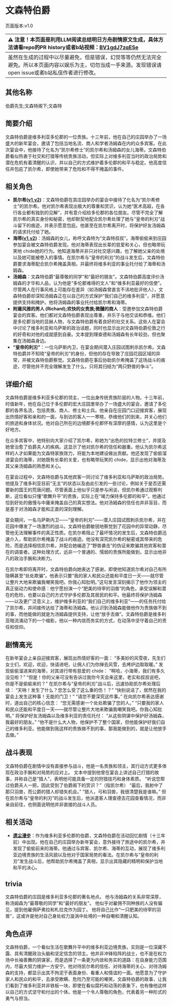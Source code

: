 # 文森特伯爵
页面版本:v1.0
 

| :warning: 注意！本页面是利用LLM阅读总结明日方舟剧情原文生成，具体方法请看repo的PR history或者b站视频：[BV1gdJ7zqESe](https://www.bilibili.com/video/BV1gdJ7zqESe/)         |
|:----------------------------|
| 虽然在生成的过程中以尽量避免，但是错误，幻觉等等仍然无法完全避免。所以本页面内容以娱乐为主，切勿当成一手来源。发现错误请open issue或者b站私信作者进行修改。|



## 其他名称
伯爵先生;文森特阁下;文森特
## 简要介绍
文森特伯爵是维多利亚多伦郡的一位贵族。十三年前，他在自己的庄园举办了一场盛大的新年宴会，邀请了包括当地名流、商人和学者汤姆森在内的众多宾客。在此次宴会中，他接待了化名为“凯尔希修士”的凯尔希和汤姆森的女儿海蒂。文森特伯爵看似热衷于社交和打猎等传统贵族活动，但实际上对维多利亚当时的政治局势和潜在危机有着清醒的认识，并以自己的方式维护着多伦郡的和平与稳定。他高度信任并包庇了凯尔希，即使她带来了危险和不得不掩盖的事件。
## 相关角色
-   **凯尔希([v1](char_003_kalts.md),[v2](../char_v3/char_003_kalts.md))**：文森特伯爵在其庄园举办的宴会中接待了化名为“凯尔希修士”的凯尔希。他对凯尔希表现出极大的尊重和赏识，认为她“医术高超，在各行各业都有独到的见解”，并有意介绍给多伦郡的各位朋友。尽管不完全了解凯尔希的真实身份和秘密，他却默契地配合凯尔希处理了她与“皇帝的利刃”战斗留下的痕迹，并表示愿意包庇。他甚至在凯尔希离开时，将保护好友汤姆森的请求托付给了她。
-   **海蒂([v1](char_4045_heidi.md),[v2](../char_v3/char_4045_heidi.md))**：汤姆森的女儿，称呼文森特为“文森特叔叔”。海蒂偷偷来到庄园参加宴会被文森特伯爵发现。他对海蒂表现出长辈的慈爱和关心，但也略带玩笑地 chide她的行为。他知道海蒂并非只对社交感兴趣，也了解她父亲的处境以及她可能被卷入的事情。在凯尔希与“皇帝的利刃”的战斗发生后，文森特伯爵要求海蒂配合凯尔希掩盖真相，并最终将维多利亚的事业托付给了海蒂和汤姆森。
-   **汤姆森**：文森特伯爵“最尊敬的同学”和“最好的朋友”。文森特伯爵高度评价汤姆森的才华和人品，认为他是“多伦郡难得的文人”和“维多利亚最好的信使”。尽管两人在行事风格上可能存在差异（如汤姆森曾直言不讳地批评他人），文森特伯爵却深知汤姆森正在以自己的方式保护“我们自己的维多利亚”，并愿意提供支持和掩护。他将汤姆森的事业托付给凯尔希和海蒂。
-   **附庸风雅的男人 (Richard);欢快的女贵族;微醺的商人**：受邀参加文森特伯爵宴会的宾客。他们都对文森特伯爵表现出尊重，并乐于与他交谈和恭维。他们是多伦郡当地的显赫人物，与文森特伯爵有着良好的社交关系。这些人在宴会中讨论了维多利亚和乌萨斯的政治话题，同时也显示出对文森特伯爵伦敦之行的好奇和对他的成就感到自豪。文本提到理查德和汤姆森有长年较劲，但也聚集在汤姆森身边。
-   **“皇帝的利刃”**：一位乌萨斯内卫，在宴会期间潜入庄园试图刺杀凯尔希。文森特伯爵并不知晓“皇帝的利刃”的身份，但他的存在导致了庄园花园区域的异常，并被文森特伯爵察觉。文森特伯爵在事后协助凯尔希掩盖了这场战斗的痕迹，尽管他并不完全理解发生了什么，只将其归结为“两只野兽的争斗”。
## 详细介绍
文森特伯爵是维多利亚多伦郡的领主，一位出身传统贵族阶层的人物。十三年前，时值新年，他在自己位于多伦郡的宏大庄园里举办了一场盛大的宴会，邀请了多伦郡的各界名流，包括贵族、商人、修士和士兵。他亲自在庄园门口迎接宾客，展现出热情好客和亲和的一面，与到访的客人一一寒暄，恭维他们的到来，并关心他们的旅途和身体状况。他对自己所在的边境郡多伦郡怀有深厚的感情，认为这里是个好地方。

在众多宾客中，他特别向大家介绍了凯尔希，称她为“出色的拉特兰修士”，并提及她曾治愈了伯爵夫人的疾病。这显示了他对凯尔希的信任和器重。他认为凯尔希这样的人才如果能为文森特家族效力，将能为本地建设做出贡献。他还发现了偷偷溜进宴会的海蒂，对她既有长辈的关爱，也有略带玩笑的 chide，显示出他对海蒂及其父亲汤姆森的熟悉和关心。

在宴会过程中，文森特伯爵与其他宾客一同讨论了维多利亚和乌萨斯的政治局势。他提及了维多利亚目前“无主”的状态以及由此引发的一些讨论，例如关于是否还需要新的国王的荒唐问题。尽管表面上他似乎只是参与闲谈，但凯尔希通过观察判断，这位看似只懂“歌舞升平”的贵族，实际上在“竭力保持多伦郡的和平”。他通过恰到好处的傲慢与中庸来掩盖自己的真实想法。他对汤姆森的信任也并非盲目，而是基于对汤姆森才能和正直的深刻理解。

宴会期间，一名乌萨斯内卫——“皇帝的利刃”——潜入庄园试图刺杀凯尔希，并在花园中爆发了一场激烈的战斗。文森特伯爵敏锐地察觉到了花园中的异常动静，尽管他无法理解事件的真正性质。在凯尔希阻止了最坏情况的发生后，文森特伯爵迅速介入，帮助凯尔希掩盖了战斗的痕迹。他没有深究凯尔希的秘密或其带来的危险，而是选择相信凯尔希，并配合她编造了“野兽袭击”的伪证来欺骗其他宾客和潜在的调查者。这种处理方式，远非一个普通的、懦弱的贵族所能做到，显示出他非凡的政治手腕和决断力。

在凯尔希即将离开时，文森特伯爵向她表达了感谢，即使他知道凯尔希对自己有所隐瞒甚至“处处欺骗”。他表示只要“我的家人和民众还能和平度日一天——就尽管让整片大地来欺骗我嘲笑我吧。你我心知肚明。”这句发言深刻揭示了他作为领主的真正驱动力和使命感：他宁愿扮演一个“肥美的待宰的羽兽”的角色，承受误解和潜在的危险，也要以自己的方式守护多伦郡及其居民的和平。他最终将保护汤姆森——以及更广泛意义上，维护维多利亚的“我们自己的维多利亚”——的任务托付给了凯尔希，并间接传达给了海蒂和汤姆森。他认识到汤姆森能做他作为贵族做不到的事，而他能做的就是为汤姆森提供支持，让他“放手去做”。文森特伯爵是维多利亚暗流涌动下的一个缩影，他以一种内敛而务实的方式，在动荡中坚守着自己的责任和信仰。
## 剧情高光
在新年宴会上亲自迎接宾客，展现出热情好客的一面：
“多美妙的风雪夜，先生们女士们，欢迎，欢迎，快请进吧，让佣人们为你掸去风雪，去烤炉边取取暖。”
发现偷偷溜进来的海蒂，对其进行带有慈爱的 chide：
“啊哈，小海蒂，我们有多久没见啦？”
“但是！你的父亲可没有告诉过我你今天会来这里，老实和叔叔说吧，你是不是偷偷来的？”
在凯尔希与“皇帝的利刃”战斗后，迅速协助凯尔希处理后续：
“天呐！发生了什么？您怎么受了这么重的伤！？”
“快别说话了，居然在我的宴会上发生这种事！无能的门卫！”
“请您不要深究这件事。”
在向凯尔希表达感谢时，道出自己的核心信念：
“您无需感谢一个处处欺骗了您的人。”
“只要我的家人和民众还能和平度日一天——就尽管让整片大地来欺骗我嘲笑我吧。你我心知肚明。”
将保护好友汤姆森以及维多利亚的责任托付：
“从这些阴谋中保护好汤姆森，我最好的朋友。”
“他不是什么大人物，他保护不了整个国家，但他能保护好我们自己的维多利亚。他能做到我这样的贵族做不到的事，那我能做到的，就是让他放手去做。”
## 战斗表现
文森特伯爵在剧情中没有直接参与战斗，他是一名贵族和领主，其行动方式更多体现在政治手腕和对局势的应对上。
文本中提到他曾在宴会上讲述自己打猎的故事，并称自己是“猎人”，表明他可能具备一定的狩猎技巧和身体素质。
“听说您帮过伯爵夫人一把，因此受到了伯爵阁下的赏识？”（指凯尔希）
“最后，我射中了那只羽兽，而公爵的猎人却错失机会。”
“猎人，弓和羽兽，我很清楚我是谁嘛。”
但在凯尔希与“皇帝的利刃”的战斗发生后，他派遣客人理查德去花园查看情况，而非亲自前往，也侧面说明他并非直接的战斗人员。
## 相关活动
-   **[遗尘漫步](../stories/act18d0.md)**：作为维多利亚多伦郡的伯爵，文森特伯爵在活动回忆剧情（十三年前）中出现。他在自己的庄园举办新年宴会，意外接待了旅途中的凯尔希，并发现了偷偷前来的海蒂。他通过与宾客、凯尔希、海蒂的互动，展现了维多利亚边境贵族的生活风貌以及他对于国家局势的看法。在凯尔希与“皇帝的利刃”发生战斗后，他帮助凯尔希掩盖了真相，显示出其隐藏的精明和保护当地和平的决心。
## trivia
文森特伯爵的庄园是维多利亚多伦郡的著名地点。
他与汤姆森的关系非常深厚，称汤姆森为“最尊敬的同学”和“最好的朋友”。
他似乎对雇佣不同种族的人没有偏见，提到他雇佣萨弗拉和札拉克作为园丁。
他将自己比作“一只肥美的待宰的羽兽”，这或许是他对自己身处权力漩涡中处境的一种自嘲和清醒认知。
## 角色点评
文森特伯爵，一个看似生活在歌舞升平中的维多利亚边境贵族，实则是一位深藏不露、具有清醒政治头脑和坚定信念的领主。他并非冲锋陷阵的战士，也不是在权力场中长袖善舞的阴谋家，而是选择了一条更为内敛和务实的道路：在自身能力范围内，尽最大努力维护一方安宁。他对待凯尔希的信任、对待海蒂的关心、对待汤姆森的支持，都显示出其不拘泥于表面身份、看重人和情谊的一面。他愿意为了守护家人和民众的和平，去承受欺瞒、危险乃至可能的嘲笑。文森特伯爵的故事，让我们看到了维多利亚并非铁板一块，即使在看似腐朽和动荡的表象下，也有像他这样以自己的方式坚守和付出的个体。他是一个令人尊敬的角色，代表着另一种形式的勇气与担当。